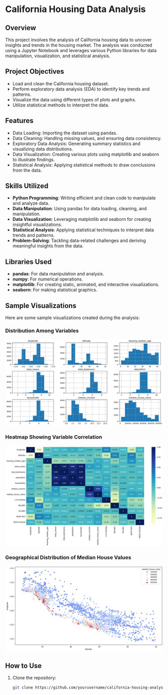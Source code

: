 # California Housing Data Analysis

## Overview
This project involves the analysis of California housing data to uncover insights and trends in the housing market. The analysis was conducted using a Jupyter Notebook and leverages various Python libraries for data manipulation, visualization, and statistical analysis.

## Project Objectives
- Load and clean the California housing dataset.
- Perform exploratory data analysis (EDA) to identify key trends and patterns.
- Visualize the data using different types of plots and graphs.
- Utilize statistical methods to interpret the data.

## Features
- Data Loading: Importing the dataset using pandas.
- Data Cleaning: Handling missing values, and ensuring data consistency.
- Exploratory Data Analysis: Generating summary statistics and visualizing data distributions.
- Data Visualization: Creating various plots using matplotlib and seaborn to illustrate findings.
- Statistical Analysis: Applying statistical methods to draw conclusions from the data.

## Skills Utilized
- **Python Programming**: Writing efficient and clean code to manipulate and analyze data.
- **Data Manipulation**: Using pandas for data loading, cleaning, and manipulation.
- **Data Visualization**: Leveraging matplotlib and seaborn for creating insightful visualizations.
- **Statistical Analysis**: Applying statistical techniques to interpret data trends and patterns.
- **Problem-Solving**: Tackling data-related challenges and deriving meaningful insights from the data.

## Libraries Used
- **pandas**: For data manipulation and analysis.
- **numpy**: For numerical operations.
- **matplotlib**: For creating static, animated, and interactive visualizations.
- **seaborn**: For making statistical graphics.

## Sample Visualizations
Here are some sample visualizations created during the analysis:

### Distribution Among Variables
![Distribution of Housing Prices](train_data_hist.png)

### Heatmap Showing Variable Correlation 
![Median Income vs. Median House Value](train_data_heatmap.png)

### Geographical Distribution of Median House Values
![Geographical Distribution of Median House Values](house_location_scatterplot.png)

## How to Use
1. Clone the repository:
   ```bash
   git clone https://github.com/yourusername/california-housing-analysis.git
